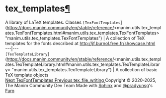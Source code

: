 
# tex_templates[¶](https://docs.manim.community/en/stable/reference/<#module-manim.utils.tex_templates> "Link to this heading")
A library of LaTeX templates.
Classes
`[TexFontTemplates`](https://docs.manim.community/en/stable/reference/<manim.utils.tex_templates.TexFontTemplates.html#manim.utils.tex_templates.TexFontTemplates> "manim.utils.tex_templates.TexFontTemplates") | A collection of TeX templates for the fonts described at <http://jf.burnol.free.fr/showcase.html>  
---|---  
`[TexTemplateLibrary`](https://docs.manim.community/en/stable/reference/<manim.utils.tex_templates.TexTemplateLibrary.html#manim.utils.tex_templates.TexTemplateLibrary> "manim.utils.tex_templates.TexTemplateLibrary") | A collection of basic TeX template objects  
[ Next TexFontTemplates ](https://docs.manim.community/en/stable/reference/<manim.utils.tex_templates.TexFontTemplates.html>) [ Previous tex_file_writing ](https://docs.manim.community/en/stable/reference/<manim.utils.tex_file_writing.html>)
Copyright © 2020-2025, The Manim Community Dev Team 
Made with [Sphinx](https://docs.manim.community/en/stable/reference/<https:/www.sphinx-doc.org/>) and [@pradyunsg](https://docs.manim.community/en/stable/reference/<https:/pradyunsg.me>)'s [Furo](https://docs.manim.community/en/stable/reference/<https:/github.com/pradyunsg/furo>)

